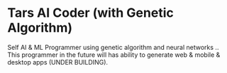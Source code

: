 # Tars AI Coder (with Genetic Algorithm)
Self AI & ML Programmer using genetic algorithm and neural networks .. This programmer in the future will has ability to generate web & mobile & desktop apps (UNDER BUILDING).
